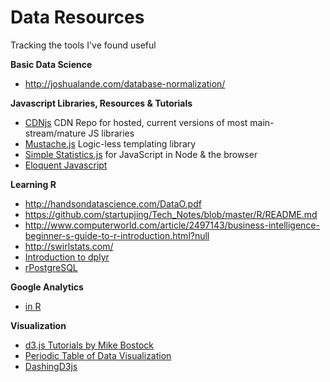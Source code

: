 # Data Resources
Tracking the tools I've found useful

**Basic Data Science**
* http://joshualande.com/database-normalization/

**Javascript Libraries, Resources & Tutorials**
* [CDNjs](https://cdnjs.com/)  CDN Repo for hosted, current versions of most main-stream/mature JS libraries
* [Mustache.js](http://mustache.github.io/mustache.5.html) Logic-less templating library
* [Simple Statistics.js](http://www.macwright.org/simple-statistics/)  for JavaScript in Node & the browser
* [Eloquent Javascript](http://eloquentjavascript.net/)

**Learning R**
* http://handsondatascience.com/DataO.pdf
* https://github.com/startupjing/Tech_Notes/blob/master/R/README.md
* http://www.computerworld.com/article/2497143/business-intelligence-beginner-s-guide-to-r-introduction.html?null
* http://swirlstats.com/
* [Introduction to dplyr](http://cran.rstudio.com/web/packages/dplyr/vignettes/introduction.html)
* [rPostgreSQL](https://code.google.com/p/rpostgresql/)

**Google Analytics**
* [in R](https://github.com/jdeboer/ganalytics)


**Visualization**
* [d3.js Tutorials by Mike Bostock](https://github.com/mbostock/d3/wiki/Tutorials)
* [Periodic Table of Data Visualization](http://www.visual-literacy.org/periodic_table/periodic_table.html)
* [DashingD3js](https://www.dashingd3js.com/table-of-contents)
